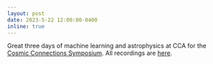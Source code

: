 ```yaml
---
layout: post
date: 2023-5-22 12:00:00-0400
inline: true
---
```


Great three days of machine learning and astrophysics at CCA for the [Cosmic Connections Symposium](https://indico.flatironinstitute.org/event/3624/). All recordings are [here](https://www.simonsfoundation.org/event/cosmic-connections-a-ml-x-astrophysics-symposium/).